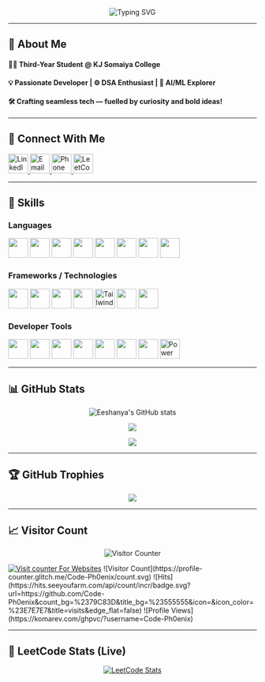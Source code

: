 <p align = "center"> <img src="https://readme-typing-svg.demolab.com?font=Fira+Code&size=24&duration=2500&pause=1000&color=00ADB5&center=true&vCenter=true&width=600&lines=Hey!+I'm+Eeshanya+Joshi+%F0%9F%91%8B" alt="Typing SVG" /> </p>

---

## 🚀 About Me

<h4 align="left">👨‍🎓 Third-Year Student @ KJ Somaiya College</h4> 
<h4 align="left">💡 Passionate Developer | ⚙️ DSA Enthusiast | 🤖 AI/ML Explorer</h4>
<h4 align="left">🛠️ Crafting seamless tech — fuelled by curiosity and bold ideas!</h4>

---

## 💼 Connect With Me
<p align="left">

  <!-- LinkedIn -->
  <a href="https://www.linkedin.com/in/eeshanyajoshi" target="_blank">
    <img src="https://cdn.jsdelivr.net/gh/devicons/devicon/icons/linkedin/linkedin-original.svg" width="40" height="40" alt="LinkedIn"/>
  </a>

  <!-- Email -->
  <a href="mailto:eeshanyajoshi@gmail.com">
    <img src="https://cdn-icons-png.flaticon.com/512/281/281769.png" width="40" height="40" alt="Email"/>
  </a>

  <!-- Phone -->
  <a href="tel:+918169570762">
    <img src="https://cdn-icons-png.flaticon.com/512/455/455705.png" width="40" height="40" alt="Phone"/>
  </a>

  <!-- LeetCode -->
  <a href="https://leetcode.com/u/Code__Phoenix/" target="_blank">
    <img src="https://upload.wikimedia.org/wikipedia/commons/1/19/LeetCode_logo_black.png" width="40" height="40" alt="LeetCode"/>
  </a>

</p>

---

## 🔧 Skills

### Languages
<p>
  <a href="https://www.java.com"><img src="https://cdn.jsdelivr.net/gh/devicons/devicon/icons/java/java-original.svg" width="40" height="40"/></a>
  <a href="https://isocpp.org"><img src="https://cdn.jsdelivr.net/gh/devicons/devicon/icons/cplusplus/cplusplus-original.svg" width="40" height="40"/></a>
  <a href="https://www.python.org"><img src="https://cdn.jsdelivr.net/gh/devicons/devicon/icons/python/python-original.svg" width="40" height="40"/></a>
  <a href="https://developer.mozilla.org/en-US/docs/Web/HTML"><img src="https://cdn.jsdelivr.net/gh/devicons/devicon/icons/html5/html5-original.svg" width="40" height="40"/></a>
  <a href="https://developer.mozilla.org/en-US/docs/Web/CSS"><img src="https://cdn.jsdelivr.net/gh/devicons/devicon/icons/css3/css3-original.svg" width="40" height="40"/></a>
  <a href="https://developer.mozilla.org/en-US/docs/Web/JavaScript"><img src="https://cdn.jsdelivr.net/gh/devicons/devicon/icons/javascript/javascript-original.svg" width="40" height="40"/></a>
  <a href="https://dart.dev"><img src="https://cdn.jsdelivr.net/gh/devicons/devicon/icons/dart/dart-original.svg" width="40" height="40"/></a>
  <a href="https://www.mysql.com/"><img src="https://cdn.jsdelivr.net/gh/devicons/devicon/icons/mysql/mysql-original.svg" width="40" height="40"/></a>
</p>

### Frameworks / Technologies
<p>
  <a href="https://www.mongodb.com/"><img src="https://cdn.jsdelivr.net/gh/devicons/devicon/icons/mongodb/mongodb-original.svg" width="40" height="40"/></a>
  <a href="https://expressjs.com"><img src="https://cdn.jsdelivr.net/gh/devicons/devicon/icons/express/express-original.svg" width="40" height="40"/></a>
  <a href="https://reactjs.org/"><img src="https://cdn.jsdelivr.net/gh/devicons/devicon/icons/react/react-original.svg" width="40" height="40"/></a>
  <a href="https://nodejs.org/"><img src="https://cdn.jsdelivr.net/gh/devicons/devicon/icons/nodejs/nodejs-original.svg" width="40" height="40"/></a>
  <a href="https://tailwindcss.com/"><img src="https://www.vectorlogo.zone/logos/tailwindcss/tailwindcss-icon.svg" width="40" height="40" alt="Tailwind CSS"/></a>
  <a href="https://flutter.dev"><img src="https://cdn.jsdelivr.net/gh/devicons/devicon/icons/flutter/flutter-original.svg" width="40" height="40"/></a>
  <a href="https://www.mathworks.com/products/matlab.html"><img src="https://upload.wikimedia.org/wikipedia/commons/2/21/Matlab_Logo.png" width="40" height="40"/></a>
</p>

### Developer Tools
<p>
  <a href="https://git-scm.com/"><img src="https://cdn.jsdelivr.net/gh/devicons/devicon/icons/git/git-original.svg" width="40" height="40"/></a>
  <a href="https://code.visualstudio.com/"><img src="https://cdn.jsdelivr.net/gh/devicons/devicon/icons/vscode/vscode-original.svg" width="40" height="40"/></a>
  <a href="https://github.com/"><img src="https://cdn.jsdelivr.net/gh/devicons/devicon/icons/github/github-original.svg" width="40" height="40"/></a>
  <a href="https://firebase.google.com/"><img src="https://cdn.jsdelivr.net/gh/devicons/devicon/icons/firebase/firebase-plain.svg" width="40" height="40"/></a>
  <a href="https://www.tableau.com/"><img src="https://cdn.worldvectorlogo.com/logos/tableau-software.svg" width="40" height="40"/></a>
  <a href="https://www.postman.com/"><img src="https://www.vectorlogo.zone/logos/getpostman/getpostman-icon.svg" width="40" height="40"/></a>
  <a href="https://platform.openai.com/"><img src="https://avatars.githubusercontent.com/u/47227492?s=200&v=4" width="40" height="40"/></a>
  <a href="https://powerbi.microsoft.com/"><img src="https://upload.wikimedia.org/wikipedia/commons/c/cf/New_Power_BI_Logo.svg" width="40" height="40" alt="Power BI"/></a>

</p>

---

## 📊 GitHub Stats
<p align="center">
  <img src="https://github-readme-stats.vercel.app/api?username=Code-Ph0enix&show_icons=true&theme=tokyonight" alt="Eeshanya's GitHub stats"/>
</p>
<p align="center">
  <img src="https://github-readme-stats.vercel.app/api/top-langs/?username=Code-Ph0enix&layout=compact&theme=tokyonight"/>
</p>
<p align="center">
  <img src="https://github-readme-streak-stats.herokuapp.com/?user=Code-Ph0enix&theme=tokyonight" />
</p>

---

## 🏆 GitHub Trophies
<p align="center">
  <img src="https://github-profile-trophy.vercel.app/?username=Code-Ph0enix&theme=gruvbox" />
</p>

---

## 📈 Visitor Count
<p align="center">
  <img src="https://www.webfreecounter.com/hit.php?id=ghpqafpq&nd=6&style=71" alt="Visitor Counter" />
</p>
<!-- hitwebcounter Code START -->
<a href="https://www.hitwebcounter.com" target="_blank">
<img src="https://hitwebcounter.com/counter/counter.php?page=20468986&style=0010&nbdigits=6&type=page&initCount=0" title="Counter Widget" Alt="Visit counter For Websites"   border="0" /></a>
![Visitor Count](https://profile-counter.glitch.me/Code-Ph0enix/count.svg)
![Hits](https://hits.seeyoufarm.com/api/count/incr/badge.svg?url=https://github.com/Code-Ph0enix&count_bg=%2379C83D&title_bg=%23555555&icon=&icon_color=%23E7E7E7&title=visits&edge_flat=false)
![Profile Views](https://komarev.com/ghpvc/?username=Code-Ph0enix)

---

## 🤖 LeetCode Stats (Live)

<p align="center">
  <a href="https://leetcode.com/u/Code__Phoenix/" target="_blank">
    <img src="https://leetcard.jacoblin.cool/Code__Phoenix?theme=dark&font=Fira+Code" alt="LeetCode Stats"/>
  </a>
</p>
